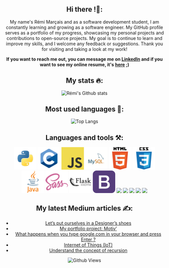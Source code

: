 <div align="center">

## **Hi there !👋:**

My name's Rémi Marçais and as a software development student, I am constantly learning and growing as a software engineer. My GitHub profile serves as a portfolio of my progress, showcasing my personal projects and contributions to open-source projects. My goal is to continue to learn and improve my skills, and I welcome any feedback or suggestions. Thank you for visiting and taking a look at my work!

**If you want to reach me out, you can message me on [LinkedIn](https://www.linkedin.com/in/remi-marcais/) and if you want to see my online resume, it's [here](https://rmarcais.github.io/) ;)**
</div>


<div align="center">

## **My stats 🔥:**
<img src="https://github-readme-stats.vercel.app/api/?username=rmarcais&count_private=true&theme=tokyonight&showicons=true" alt="Rémi's Github stats">
</div>


<div align="center">

## **Most used languages 🏅:**
<img src="https://github-readme-stats.vercel.app/api/top-langs/?username=rmarcais&langs_count=5&theme=tokyonight" alt="Top Langs">
</div>


<div align="center">

## **Languages and tools ⚒️:**

<code><img height="70" src="https://raw.githubusercontent.com/github/explore/80688e429a7d4ef2fca1e82350fe8e3517d3494d/topics/python/python.png"></code> <code><img height="70" src="https://raw.githubusercontent.com/github/explore/80688e429a7d4ef2fca1e82350fe8e3517d3494d/topics/c/c.png"></code> <code><img height="70" src="https://raw.githubusercontent.com/github/explore/80688e429a7d4ef2fca1e82350fe8e3517d3494d/topics/javascript/javascript.png"></code> <code><img height="70" src="https://raw.githubusercontent.com/github/explore/80688e429a7d4ef2fca1e82350fe8e3517d3494d/topics/mysql/mysql.png"></code> <code><img height="70" src="https://raw.githubusercontent.com/github/explore/80688e429a7d4ef2fca1e82350fe8e3517d3494d/topics/html/html.png"></code> <code><img height="70" src="https://raw.githubusercontent.com/github/explore/80688e429a7d4ef2fca1e82350fe8e3517d3494d/topics/css/css.png"></code>
<code><img height="70" src="https://raw.githubusercontent.com/github/explore/80688e429a7d4ef2fca1e82350fe8e3517d3494d/topics/java/java.png"></code>
<code><img height="70" src="https://raw.githubusercontent.com/github/explore/80688e429a7d4ef2fca1e82350fe8e3517d3494d/topics/sass/sass.png"></code>
<code><img height="70" src="https://raw.githubusercontent.com/github/explore/80688e429a7d4ef2fca1e82350fe8e3517d3494d/topics/flask/flask.png"></code>
<code><img height="70" src="https://raw.githubusercontent.com/github/explore/80688e429a7d4ef2fca1e82350fe8e3517d3494d/topics/bootstrap/bootstrap.png"></code>
<code><img height="70" src="https://i1.wp.com/www.primefaces.org/wp-content/uploads/2021/10/primeng-logo-white.png?fit=280%2C300&ssl=1"></code>
<code><img height="70" src="https://upload.wikimedia.org/wikipedia/commons/3/33/Figma-logo.svg"></code>
<code><img height="70" src="https://upload.wikimedia.org/wikipedia/commons/thumb/a/a7/React-icon.svg/2300px-React-icon.svg.png"></code>
<code><img height="70" src="https://www.svgrepo.com/download/331488/mongodb.svg"></code>
<code><img height="70" src="https://cdn.worldvectorlogo.com/logos/redis.svg"></code>
</div>


<div align="center">

## **My latest Medium articles ✍️:**
<!-- MEDIUM-STORY-LIST:START -->
- [Let’s put ourselves in a Designer’s shoes](https://medium.com/design-bootcamp/lets-put-ourselves-in-a-designer-s-shoes-9e0203d3aa?source=rss-7bea88dc1b13------2)
- [My portfolio project: Motiv’](https://medium.com/@rmarcais/my-portfolio-project-motiv-9cb330141268?source=rss-7bea88dc1b13------2)
- [What happens when you type google.com in your browser and press Enter ?](https://medium.com/@rmarcais/what-happens-when-you-type-google-com-in-your-browser-and-press-enter-db916165fb?source=rss-7bea88dc1b13------2)
- [Internet of Things &lpar;IoT&rpar;](https://medium.com/@rmarcais/internet-of-things-iot-460626e51d2a?source=rss-7bea88dc1b13------2)
- [Understand the concept of recursion](https://medium.com/@rmarcais/understand-the-concept-of-recursion-aa824464f744?source=rss-7bea88dc1b13------2)
<!-- MEDIUM-STORY-LIST:END -->
</div>

<div align="center">
<img src="https://komarev.com/ghpvc/?username=rmarcais&style=for-the-badge" alt="Github Views" width="200px">
</div>
